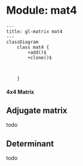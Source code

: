 # Module: mat4

```mermaid
---
title: gl-matrix mat4
---
classDiagram
    class mat4 {
        +add()$
        +clone()$
        


    }
```

#### 4x4 Matrix


## Adjugate matrix
todo

## Determinant
todo